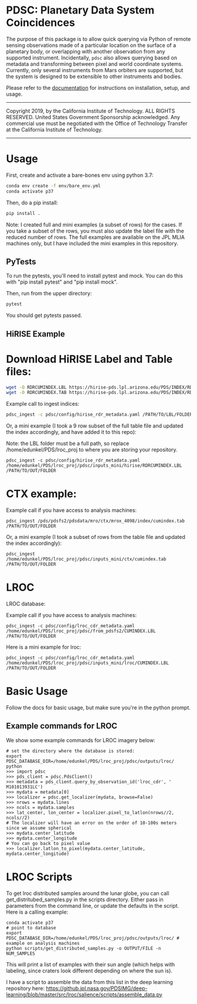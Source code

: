 PDSC: Planetary Data System Coincidences
========================================

The purpose of this package is to allow quick querying via Python of remote
sensing observations made of a particular location on the surface of a
planetary body, or overlapping with another observation from any supported
instrument.  Incidentally, `pdsc` also allows querying based on metadata and
transforming between pixel and world coordinate systems. Currently, only
several instruments from Mars orbiters are supported, but the system is
designed to be extensible to other instruments and bodies.

Please refer to the [documentation](https://jplmlia.github.io/pdsc/) for
instructions on installation, setup, and usage.

---

Copyright 2019, by the California Institute of Technology. ALL RIGHTS RESERVED.
United States Government Sponsorship acknowledged. Any commercial use must be
negotiated with the Office of Technology Transfer at the California Institute
of Technology.


----
# Usage

First, create and activate a bare-bones env using python 3.7:

```bash
conda env create -f env/bare_env.yml
conda activate p37
```
Then, do a pip install:

```bash
pip install .
```

Note: I created full and mini examples (a subset of rows) for the cases. If you take a subset of the rows, you must also update the label file with the reduced number of rows. The full examples are available on the JPL MLIA machines only, but I have included the mini examples in this repository.

## PyTests

To run the pytests, you'll need to install pytest and mock. You can do this with "pip install pytest" and "pip install mock".

Then, run from the upper directory:

```bash
pytest
```

You should get pytests passed.

## HiRISE Example

# Download HiRISE Label and Table files:

```bash
wget -O RDRCUMINDEX.LBL https://hirise-pds.lpl.arizona.edu/PDS/INDEX/RDRCUMINDEX.LBL
wget -O RDRCUMINDEX.TAB https://hirise-pds.lpl.arizona.edu/PDS/INDEX/RDRCUMINDEX.TAB
```

Example call to ingest indices:

```bash
pdsc_ingest -c pdsc/config/hirise_rdr_metadata.yaml /PATH/TO/LBL/FOLDER /PATH/TO/OUT/FOLDER
```

Or, a mini example (I took a 9 row subset of the full table file and updated the index accordingly, and have added it to this repo):

Note: the LBL folder must be a full path, so replace /home/edunkel/PDS/lroc_proj to where you are storing your repository.

```
pdsc_ingest -c pdsc/config/hirise_rdr_metadata.yaml /home/edunkel/PDS/lroc_proj/pdsc/inputs_mini/hirise/RDRCUMINDEX.LBL /PATH/TO/OUT/FOLDER
```

# CTX example:

Example call if you have access to analysis machines:

```
pdsc_ingest /pds/pdsfs2/pdsdata/mro/ctx/mrox_4098/index/cumindex.tab /PATH/TO/OUT/FOLDER
```

Or, a mini example (I took a subset of rows from the table file and updated the index accordingly):

```
pdsc_ingest /home/edunkel/PDS/lroc_proj/pdsc/inputs_mini/ctx/cumindex.tab /PATH/TO/OUT/FOLDER
```


# LROC

LROC database:

Example call if you have access to analysis machines:

```
pdsc_ingest -c pdsc/config/lroc_cdr_metadata.yaml /home/edunkel/PDS/lroc_proj/pdsc/from_pdsfs2/CUMINDEX.LBL /PATH/TO/OUT/FOLDER
```

Here is a mini example for lroc:

```
pdsc_ingest -c pdsc/config/lroc_cdr_metadata.yaml /home/edunkel/PDS/lroc_proj/pdsc/inputs_mini/lroc/CUMINDEX.LBL /PATH/TO/OUT/FOLDER
```


# Basic Usage

Follow the docs for basic usage, but make sure you're in the python prompt.

## Example commands for LROC

We show some example commands for LROC imagery below:

```
# set the directory where the database is stored:
export PDSC_DATABASE_DIR=/home/edunkel/PDS/lroc_proj/pdsc/outputs/lroc/
python
>>> import pdsc
>>> pds_client = pdsc.PdsClient()
>>> metadata = pds_client.query_by_observation_id('lroc_cdr', ' M101013931LC')
>>> mydata = metadata[0]
>>> localizer = pdsc.get_localizer(mydata, browse=False)
>>> nrows = mydata.lines
>>> ncols = mydata.samples
>>> lat_center, lon_center = localizer.pixel_to_latlon(nrows//2, ncols//2)
# The localizer will have an error on the order of 10-100s meters since we assume spherical
>>> mydata.center_latitude
>>> mydata.center_longitude
# You can go back to pixel value
>>> localizer.latlon_to_pixel(mydata.center_latitude, mydata.center_longitude)

```

# LROC Scripts

To get lroc distributed samples around the lunar globe, you can call get_distritubed_samples.py in the scripts directory. Either pass in parameters from the command line, or update the defaults in the script. Here is a calling example:

```
conda activate p37
# point to database
export PDSC_DATABASE_DIR=/home/edunkel/PDS/lroc_proj/pdsc/outputs/lroc/ # example on analysis machines
python scripts/get_distributed_samples.py -o OUTPUT/FILE -n NUM_SAMPLES
```

This will print a list of examples with their sun angle (which helps with labeling, since craters look different depending on where the sun is).

I have a script to assemble the data from this list in the deep learning repository here: https://github.jpl.nasa.gov/PDSIMG/deep-learning/blob/master/src/lroc/salience/scripts/assemble_data.py


